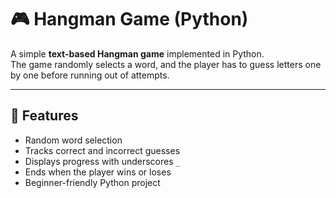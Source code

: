 # 🎮 Hangman Game (Python)

A simple **text-based Hangman game** implemented in Python.  
The game randomly selects a word, and the player has to guess letters one by one before running out of attempts.

---

## 🚀 Features
- Random word selection  
- Tracks correct and incorrect guesses  
- Displays progress with underscores `_`  
- Ends when the player wins or loses  
- Beginner-friendly Python project


